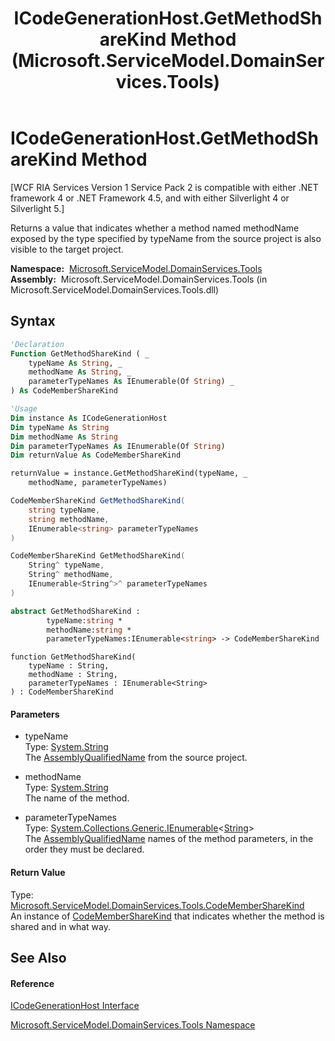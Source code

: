 ﻿---
title: ICodeGenerationHost.GetMethodShareKind Method  (Microsoft.ServiceModel.DomainServices.Tools)
TOCTitle: GetMethodShareKind Method
ms:assetid: M:Microsoft.ServiceModel.DomainServices.Tools.ICodeGenerationHost.GetMethodShareKind(System.String,System.String,System.Collections.Generic.IEnumerable{System.String})
ms:mtpsurl: https://msdn.microsoft.com/en-us/library/microsoft.servicemodel.domainservices.tools.icodegenerationhost.getmethodsharekind(v=VS.91)
ms:contentKeyID: 32336292
ms.date: 01/27/2012
mtps_version: v=VS.91
f1_keywords:
- Microsoft.ServiceModel.DomainServices.Tools.ICodeGenerationHost.GetMethodShareKind
dev_langs:
- CSharp
- JScript
- VB
- FSharp
- c++
api_location:
- microsoft.servicemodel.domainservices.tools.dll
api_name:
- Microsoft.ServiceModel.DomainServices.Tools.ICodeGenerationHost.GetMethodShareKind
api_type:
- Managed
topic_type:
- apiref
- kbSyntax
product_family_name: VS
ROBOTS: INDEX,FOLLOW
---

# ICodeGenerationHost.GetMethodShareKind Method

\[WCF RIA Services Version 1 Service Pack 2 is compatible with either .NET framework 4 or .NET Framework 4.5, and with either Silverlight 4 or Silverlight 5.\]

Returns a value that indicates whether a method named methodName exposed by the type specified by typeName from the source project is also visible to the target project.

**Namespace:**  [Microsoft.ServiceModel.DomainServices.Tools](gg153739\(v=vs.91\).md)  
**Assembly:**  Microsoft.ServiceModel.DomainServices.Tools (in Microsoft.ServiceModel.DomainServices.Tools.dll)

## Syntax

``` vb
'Declaration
Function GetMethodShareKind ( _
    typeName As String, _
    methodName As String, _
    parameterTypeNames As IEnumerable(Of String) _
) As CodeMemberShareKind
```

``` vb
'Usage
Dim instance As ICodeGenerationHost
Dim typeName As String
Dim methodName As String
Dim parameterTypeNames As IEnumerable(Of String)
Dim returnValue As CodeMemberShareKind

returnValue = instance.GetMethodShareKind(typeName, _
    methodName, parameterTypeNames)
```

``` csharp
CodeMemberShareKind GetMethodShareKind(
    string typeName,
    string methodName,
    IEnumerable<string> parameterTypeNames
)
```

``` c++
CodeMemberShareKind GetMethodShareKind(
    String^ typeName, 
    String^ methodName, 
    IEnumerable<String^>^ parameterTypeNames
)
```

``` fsharp
abstract GetMethodShareKind : 
        typeName:string * 
        methodName:string * 
        parameterTypeNames:IEnumerable<string> -> CodeMemberShareKind 
```

``` jscript
function GetMethodShareKind(
    typeName : String, 
    methodName : String, 
    parameterTypeNames : IEnumerable<String>
) : CodeMemberShareKind
```

#### Parameters

  - typeName  
    Type: [System.String](https://msdn.microsoft.com/en-us/library/s1wwdcbf)  
    The [AssemblyQualifiedName](https://msdn.microsoft.com/en-us/library/30wyt9tk) from the source project.  

<!-- end list -->

  - methodName  
    Type: [System.String](https://msdn.microsoft.com/en-us/library/s1wwdcbf)  
    The name of the method.  

<!-- end list -->

  - parameterTypeNames  
    Type: [System.Collections.Generic.IEnumerable](https://msdn.microsoft.com/en-us/library/9eekhta0)\<[String](https://msdn.microsoft.com/en-us/library/s1wwdcbf)\>  
    The [AssemblyQualifiedName](https://msdn.microsoft.com/en-us/library/30wyt9tk) names of the method parameters, in the order they must be declared.  

#### Return Value

Type: [Microsoft.ServiceModel.DomainServices.Tools.CodeMemberShareKind](gg153676\(v=vs.91\).md)  
An instance of [CodeMemberShareKind](gg153676\(v=vs.91\).md) that indicates whether the method is shared and in what way.  

## See Also

#### Reference

[ICodeGenerationHost Interface](gg153779\(v=vs.91\).md)

[Microsoft.ServiceModel.DomainServices.Tools Namespace](gg153739\(v=vs.91\).md)

